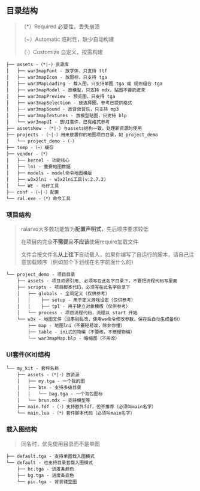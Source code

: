 ## 目录结构

> （*）Required 必要性，丢失崩溃
>
> （~）Automatic 临时性，缺少自动构建
>
> （·）Customize 自定义，按需构建

```
├── assets -（*|·）资源库
│   ├── war3mapFont - 放字体，只支持 ttf
│   ├── war3mapIcon - 放图标，只支持 tga
│   ├── war3MapLoading - 载入图，只支持单图 tga 或 规则组合 tga
│   ├── war3mapModel - 放模型，只支持 mdx，贴图不要扔进来
│   ├── war3mapPreview - 预览图，只支持 tga
│   ├── war3mapSelection - 放选择圈，参考已提供格式
│   ├── war3mapSound - 放音效音乐，只支持 mp3
│   ├── war3mapTextures - 放模型贴图，只支持 blp
│   └── war3mapUI - 放UI套件，已有格式参考
├── assetsNew -（*|·）与assets结构一致，处理新资源时使用
├── projects -（~|·）用来放置你的地图项目目录，如 project_demo
│   └── project_demo -（·）
├── temp -（~）缓存
├── vendor -（*）
│   ├── kernel - 功能核心
│   ├── lni - 重要地图数据
│   ├── models - model命令地图模版
│   ├── w3x2lni - w3x2lni工具(v:2.7.2)
│   └── WE - 马仔工具
├── conf -（~|·）配置
└── ral.exe -（*）命令工具
```

### 项目结构

> ralarvo大多数功能皆为**配置声明式**，先后顺序要求较低
>
> 在项目内完全**不需要**且**不应该**使用require加载文件
>
> 文件会按文件名**从上往下**自动载入，如果你编写了自运行的脚本，请自己注意加载顺序（例如加个下划线在名字前面什么的）

```
└── project_demo - 项目目录
    ├── assets - 项目资源引用, 必须写在此名字目录下，不要把流程代码写里面
    ├── scripts - 项目脚本代码，必须写在此名字目录下
    │   ├── globals - 全局定义（仅供参考）
    │   │    ├── setup - 用于定义游戏设定（仅供参考）
    │   │    ├── tpl - 用于建立对象模版（仅供参考）
    │   └── process - 项目流程代码，流程以 start 开始
    └── w3x - 地图文件（没事别乱改，使用we命令修改参数，保存后自动生成备份）
        ├── map - 地图lni（不要轻易改，除非你懂）
        ├── table - ini式的物编（不要改，不搭理物编）
        └── war3mapMap.blp - 略缩图（不用改）
```

### UI套件(Kit)结构

```
└── my_kit - 套件名称
    ├── assets -（*|·）放资源
    │   ├── my.tga - 一个我的图
    │   ├── btn - 支持多级目录
    │   │   └── bag.tga - 一个背包图标
    │   └── brun.mdx - 支持模型等
    ├── main.fdf -（·）支持额外fdf，但不推荐（必须叫main名字）
    └── main.lua -（*）套件脚本代码（必须叫main名字）
```

### 载入图结构

> 同名时，优先使用目录而不是单图

```
├── default.tga - 支持单图载入图模式
└── default - 也支持目录套载入图模式
    ├── bc.tga - 进度条颜色
    ├── bg.tga - 进度条底色
    └── pic.tga - 背景镂空图
```
